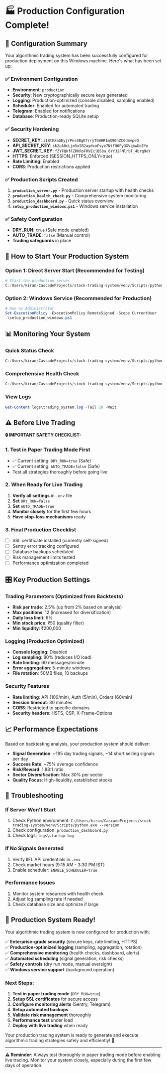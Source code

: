 # 🏭 Production Configuration Complete!

## 🎯 Configuration Summary

Your algorithmic trading system has been successfully configured for production deployment on this Windows machine. Here's what has been set up:

### ✅ **Environment Configuration**
- **Environment**: `production`
- **Security**: New cryptographically secure keys generated
- **Logging**: Production-optimized (console disabled, sampling enabled)
- **Scheduler**: Enabled for automated trading
- **Telegram**: Enabled for notifications
- **Database**: Production-ready SQLite setup

### ✅ **Security Hardening**
- **SECRET_KEY**: `i1BtEXaGEyjrPns4BgK7rryTbWHR1mX90hZC0dmvpeQ`
- **API_SECRET_KEY**: `sk2uA0cLjm5xSR2aydxoFsye7NtFO6Py3XVqbwDoEYo`
- **JWT_SECRET_KEY**: `fZYFQHfFZRKRoFRVEcjB58a_6YYJ2FNlrbT_4brq9eY`
- **HTTPS**: Enforced (SESSION_HTTPS_ONLY=true)
- **Rate Limiting**: Enabled
- **CORS**: Production restrictions applied

### ✅ **Production Scripts Created**
1. **`production_server.py`** - Production server startup with health checks
2. **`production_health_check.py`** - Comprehensive system monitoring
3. **`production_dashboard.py`** - Quick status overview
4. **`setup_production_windows.ps1`** - Windows service installation

### ✅ **Safety Configuration**
- **DRY_RUN**: `true` (Safe mode enabled)
- **AUTO_TRADE**: `false` (Manual control)
- **Trading safeguards** in place

## 🚀 How to Start Your Production System

### **Option 1: Direct Server Start (Recommended for Testing)**
```powershell
# Start the production server
C:/Users/kiran/CascadeProjects/stock-trading-system/venv/Scripts/python.exe production_server.py
```

### **Option 2: Windows Service (Recommended for Production)**
```powershell
# Run as Administrator
Set-ExecutionPolicy -ExecutionPolicy RemoteSigned -Scope CurrentUser
.\setup_production_windows.ps1
```

## 📊 Monitoring Your System

### **Quick Status Check**
```powershell
C:/Users/kiran/CascadeProjects/stock-trading-system/venv/Scripts/python.exe production_dashboard.py
```

### **Comprehensive Health Check**
```powershell  
C:/Users/kiran/CascadeProjects/stock-trading-system/venv/Scripts/python.exe production_health_check.py
```

### **View Logs**
```powershell
Get-Content logs\trading_system.log -Tail 20 -Wait
```

## ⚠️ Before Live Trading

**🔒 IMPORTANT SAFETY CHECKLIST:**

### **1. Test in Paper Trading Mode First**
- ✅ Current setting: `DRY_RUN=true` (Safe)
- ✅ Current setting: `AUTO_TRADE=false` (Safe)
- Test all strategies thoroughly before going live

### **2. When Ready for Live Trading**
1. **Verify all settings** in `.env` file
2. **Set** `DRY_RUN=false` 
3. **Set** `AUTO_TRADE=true`
4. **Monitor closely** for the first few hours
5. **Have stop-loss mechanisms** ready

### **3. Final Production Checklist**
- [ ] SSL certificate installed (currently self-signed)
- [ ] Sentry error tracking configured  
- [ ] Database backups scheduled
- [ ] Risk management limits tested
- [ ] Performance optimization completed

## 🎛️ Key Production Settings

### **Trading Parameters (Optimized from Backtests)**
- **Risk per trade**: 2.5% (up from 2% based on analysis)
- **Max positions**: 12 (increased for diversification)
- **Daily loss limit**: 6%
- **Min stock price**: ₹50 (quality filter)
- **Min liquidity**: ₹200,000

### **Logging (Production Optimized)**
- **Console logging**: Disabled
- **Log sampling**: 80% (reduces I/O load)
- **Rate limiting**: 60 messages/minute
- **Error aggregation**: 5-minute windows
- **File rotation**: 50MB files, 10 backups

### **Security Features**
- **Rate limiting**: API (100/min), Auth (5/min), Orders (60/min)
- **Session timeout**: 30 minutes
- **CORS**: Restricted to specific domains
- **Security headers**: HSTS, CSP, X-Frame-Options

## 📈 Performance Expectations

Based on backtesting analysis, your production system should deliver:

- **Signal Generation**: ~185 day trading signals, ~14 short selling signals per day
- **Success Rate**: ~75% average confidence
- **Risk/Reward**: 1.88:1 ratio
- **Sector Diversification**: Max 30% per sector
- **Quality Focus**: High-liquidity, established stocks

## 🔧 Troubleshooting

### **If Server Won't Start**
1. Check Python environment: `C:/Users/kiran/CascadeProjects/stock-trading-system/venv/Scripts/python.exe --version`
2. Check configuration: `production_dashboard.py`
3. Check logs: `logs\startup.log`

### **If No Signals Generated**
1. Verify IIFL API credentials in `.env`
2. Check market hours (9:15 AM - 3:30 PM IST)
3. Enable scheduler: `ENABLE_SCHEDULER=true`

### **Performance Issues**
1. Monitor system resources with health check
2. Adjust log sampling rate if needed
3. Check database size and optimize if large

## 🎉 Production System Ready!

Your algorithmic trading system is now configured for production with:

✅ **Enterprise-grade security** (secure keys, rate limiting, HTTPS)  
✅ **Production-optimized logging** (sampling, aggregation, rotation)  
✅ **Comprehensive monitoring** (health checks, dashboard, alerts)  
✅ **Automated scheduling** (signal generation, risk checks)  
✅ **Safety controls** (dry run mode, manual oversight)  
✅ **Windows service support** (background operation)

### **Next Steps:**
1. **Test in paper trading mode** (`DRY_RUN=true`)
2. **Setup SSL certificates** for secure access
3. **Configure monitoring alerts** (Sentry, Telegram)
4. **Setup automated backups** 
5. **Validate risk management** thoroughly
6. **Performance test** under load
7. **Deploy with live trading** when ready

Your production trading system is ready to generate and execute algorithmic trading strategies safely and efficiently! 🚀

---

**⚠️ Reminder**: Always test thoroughly in paper trading mode before enabling live trading. Monitor your system closely, especially during the first few days of operation.